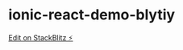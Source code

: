 # ionic-react-demo-blytiy

[Edit on StackBlitz ⚡️](https://stackblitz.com/edit/ionic-react-demo-blytiy)
